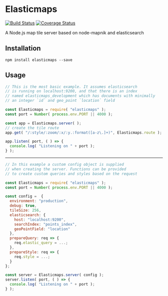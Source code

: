 # Elasticmaps

[![Build Status](https://github.com/inaturalist/elasticmaps/workflows/elasticmaps%20CI/badge.svg)](https://github.com/inaturalist/elasticmaps/actions)
[![Coverage Status](https://coveralls.io/repos/inaturalist/elasticmaps/badge.svg?branch=main)](https://coveralls.io/r/inaturalist/elasticmaps?branch=main)

A Node.js map tile server based on node-mapnik and elasticsearch

Installation
-------
```
npm install elasticmaps --save
```

Usage
-----
```js
// This is the most basic example. It assumes elasticsearch
// is running on localhost:9200, and that there is an index
// named elasticmaps_development which has documents with minimally
// an integer `id` and geo_point `location` field

const Elasticmaps = require( "elasticmaps" );
const port = Number( process.env.PORT || 4000 );

const app = Elasticmaps.server( );
// create the tile route
app.get( "/:style/:zoom/:x/:y.:format([a-z\.]+)", Elasticmaps.route );

app.listen( port, ( ) => {
  console.log( "Listening on " + port );
} );
```

----

```js
// In this example a custom config object is supplied
// when creating the server. Functions can be provided
// to create custom queries and styles based on the request

const Elasticmaps = require( "elasticmaps" );
const port = Number( process.env.PORT || 4000 );

const config =  {
  environment: "production",
  debug: true,
  tileSize: 256,
  elasticsearch: {
    host: "localhost:9200",
    searchIndex: "points_index",
    geoPointField: "location"
  },
  prepareQuery: req => {
    req.elastic_query = ...;
  },
  prepareStyle: req => {
    req.style = ...;
  }
};

const server = Elasticmaps.server( config );
server.listen( port, ( ) => {
  console.log( "Listening on " + port );
} );
```
